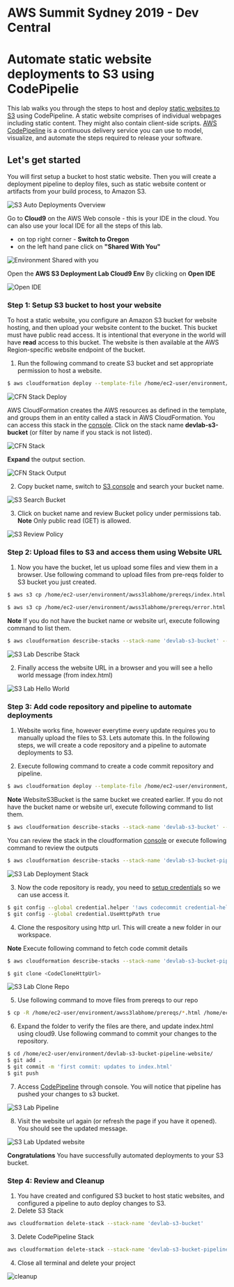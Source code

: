 # AWS Summit Sydney 2019 - Dev Central
# Automate static website deployments to S3 using CodePipelie

This lab walks you through the steps to host and deploy [static websites to S3](https://docs.aws.amazon.com/AmazonS3/latest/dev/WebsiteHosting.html) using CodePipeline. A static website comprises of individual webpages including static content. They might also contain client-side scripts. [AWS CodePipeline](https://docs.aws.amazon.com/AmazonS3/latest/dev/WebsiteHosting.html) is a continuous delivery service you can use to model, visualize, and automate the steps required to release your software. 


## Let's get started
You will first setup a bucket to host static website. Then you will create a deployment pipeline to deploy files, such as static website content or artifacts from your build process, to Amazon S3.

![S3 Auto Deployments Overview](images/s3lab_overview.png)

Go to **Cloud9** on the AWS Web console - this is your IDE in the cloud.
You can also use your local IDE for all the steps of this lab.

* on top right corner - **Switch to Oregon**
* on the left hand pane click on **"Shared With You"**


![Environment Shared with you](images/cloud9_shared_environment.png)

Open the **AWS S3 Deployment Lab Cloud9 Env** By clicking on **Open IDE**

![Open IDE](images/cloud9_open_ide.png)



### Step 1: Setup S3 bucket to host your website 

To host a static website, you configure an Amazon S3 bucket for website hosting, and then upload your website content to the bucket. This bucket must have public read access. It is intentional that everyone in the world will have **read** access to this bucket. The website is then available at the AWS Region-specific website endpoint of the bucket.

1. Run the following command to create S3 bucket and set appropriate permission to host a website.

```bash
$ aws cloudformation deploy --template-file /home/ec2-user/environment/awss3labhome/prereqs/setup_s3_bucket.yaml --stack-name devlab-s3-bucket --capabilities CAPABILITY_IAM
```

![CFN Stack Deploy](images/s3_lab_deploy_stack.png)



AWS CloudFormation creates the AWS resources as defined in the template, and groups them in an entity called a stack in AWS CloudFormation. You can access this stack in the [console](https://console.aws.amazon.com/cloudformation). Click on the stack name **devlab-s3-bucket** (or filter by name if you stack is not listed). 


![CFN Stack](images/s3_lab_cloudformation_stack.png)

**Expand** the output section. 

![CFN Stack Output](images/s3_lab_cloudformation_stack_output.png)



2. Copy bucket name, switch to [S3 console](https://console.aws.amazon.com/s3) and search your bucket name.

![S3 Search Bucket](images/s3_lab_search_bucket.png)




3. Click on bucket name and review Bucket policy under permissions tab. **Note** Only public read (GET) is allowed.


![S3 Review Policy](images/s3_lab_bucket_policy.png)


### Step 2: Upload files to S3 and access them using Website URL

1. Now you have the bucket, let us upload some files and view them in a browser. Use following command to upload files from pre-reqs folder to S3 bucket you just created. 

```bash
$ aws s3 cp /home/ec2-user/environment/awss3labhome/prereqs/index.html s3://<replace-by-s3-bucket-name-created-above>

$ aws s3 cp /home/ec2-user/environment/awss3labhome/prereqs/error.html s3://<replace-by-s3-bucket-name-created-above>
```

**Note** If you do not have the bucket name or website url, execute following command to list them.

```bash
$ aws cloudformation describe-stacks --stack-name 'devlab-s3-bucket' --query Stacks[*].Outputs[*]
```

![S3 Lab Describe Stack](images/s3_lab_describe_stack.png)

2. Finally access the website URL in a browser and you will see a hello world message (from index.html)

![S3 Lab Hello World](images/s3_lab_hello_world.png)



### Step 3: Add code repository and pipeline to automate deployments

1. Website works fine, however everytime every update requires you to manually upload the files to S3. Lets automate this. In the following steps, we will create a code repository and a pipeline to automate deployments to S3. 


2. Execute following command to create a code commit repository and pipeline. 

```bash
$ aws cloudformation deploy --template-file /home/ec2-user/environment/awss3labhome/prereqs/setup_deployment_pipeline.yaml --stack-name devlab-s3-bucket-pipeline --parameter-overrides WebsiteS3Bucket=<replace-by-s3-bucket-name-created-above> --capabilities CAPABILITY_IAM
```

**Note** WebsiteS3Bucket is the same bucket we created earlier. If you do not have the bucket name or website url, execute following command to list them.

```bash
$ aws cloudformation describe-stacks --stack-name 'devlab-s3-bucket' --query Stacks[*].Outputs[*]
```

You can review the stack in the cloudformation [console](https://console.aws.amazon.com/cloudformation) or execute following command to review the outputs

```bash
$ aws cloudformation describe-stacks --stack-name 'devlab-s3-bucket-pipeline' --query Stacks[*].Outputs[*]
```

![S3 Lab Deployment Stack](images/s3_lab_deployment_pipeline_stack.png)


3. Now the code repository is ready, you need to [setup credentials](https://docs.aws.amazon.com/codecommit/latest/userguide/setting-up-https-unixes.html#setting-up-https-unixes-credential-helper) so we can use access it.

```bash
$ git config --global credential.helper '!aws codecommit credential-helper $@'
$ git config --global credential.UseHttpPath true
```

4. Clone the respository using http url. This will create a new folder in our workspace.

**Note** Execute following command to fetch code commit details 

```bash
$ aws cloudformation describe-stacks --stack-name 'devlab-s3-bucket-pipeline' --query Stacks[*].Outputs[*]
```


```bash
$ git clone <CodeCloneHttpUrl>
```

![S3 Lab Clone Repo](images/s3_lab_cloned_repo.png)


5. Use following command to move files from prereqs to our repo

```bash
$ cp -R /home/ec2-user/environment/awss3labhome/prereqs/*.html /home/ec2-user/environment/devlab-s3-bucket-pipeline-website/
```

6. Expand the folder to verify the files are there, and update index.html using cloud9. Use following command to commit your changes to the repository. 
   

```bash
$ cd /home/ec2-user/environment/devlab-s3-bucket-pipeline-website/ 
$ git add .
$ git commit -m 'first commit: updates to index.html'
$ git push
```

7. Access [CodePipeline](https://console.aws.amazon.com/codepipeline) through console. You will notice that pipeline has pushed your changes to s3 bucket.

![S3 Lab Pipeline](images/s3_lab_pipeline.png)

8. Visit the website url again (or refresh the page if you have it opened). You should see the updated message.

![S3 Lab Updated website](images/s3_lab_updated_website.png)


**Congratulations** You have successfully automated deployments to your S3 bucket. 


### Step 4: Review and Cleanup 

1. You have created and configured S3 bucket to host static websites, and configured a pipeline to auto deploy changes to S3. 
2. Delete S3 Stack 

```bash
aws cloudformation delete-stack --stack-name 'devlab-s3-bucket'
```

3. Delete CodePipeline Stack 

```bash
aws cloudformation delete-stack --stack-name 'devlab-s3-bucket-pipeline'
```

4. Close all terminal and delete your project

![cleanup](images/s3_lab_cleanup.png)


